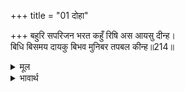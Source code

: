 +++
title = "01 दोहा"

+++
बहुरि सपरिजन भरत कहुँ रिषि अस आयसु दीन्ह।  
बिधि बिसमय दायकु बिभव मुनिबर तपबल कीन्ह॥214॥  

<details><summary>मूल</summary>

बहुरि सपरिजन भरत कहुँ रिषि अस आयसु दीन्ह।  
बिधि बिसमय दायकु बिभव मुनिबर तपबल कीन्ह॥214॥  
</details>

<details><summary>भावार्थ</summary>

और फिर कुटुम्ब सहित भरतजी को दिए, क्योङ्कि ऋषि भरद्वाजजी ने ऐसी ही आज्ञा दे रखी थी। (भरतजी चाहते थे कि उनके सब सङ्गियों को आराम मिले, इसलिए उनके मन की बात जानकर मुनि ने पहले उन लोगों को स्थान देकर पीछे सपरिवार भरतजी को स्थान देने के लिए आज्ञा दी थी।) मुनि श्रेष्ठ ने तपोबल से ब्रह्मा को भी चकित कर देने वाला वैभव रच दिया॥214॥  
</details>



